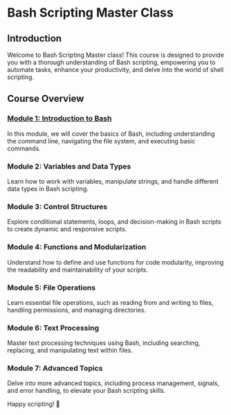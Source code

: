 # Bash Scripting Master Class

## Introduction

Welcome to Bash Scripting Master class! This course is designed to provide you with a thorough understanding of Bash scripting, empowering you to automate tasks, enhance your productivity, and delve into the world of shell scripting.

## Course Overview

### [Module 1: Introduction to Bash](./1-introduction-to-bash/)

In this module, we will cover the basics of Bash, including understanding the command line, navigating the file system, and executing basic commands.

### Module 2: Variables and Data Types

Learn how to work with variables, manipulate strings, and handle different data types in Bash scripting.

### Module 3: Control Structures

Explore conditional statements, loops, and decision-making in Bash scripts to create dynamic and responsive scripts.

### Module 4: Functions and Modularization

Understand how to define and use functions for code modularity, improving the readability and maintainability of your scripts.

### Module 5: File Operations

Learn essential file operations, such as reading from and writing to files, handling permissions, and managing directories.

### Module 6: Text Processing

Master text processing techniques using Bash, including searching, replacing, and manipulating text within files.

### Module 7: Advanced Topics

Delve into more advanced topics, including process management, signals, and error handling, to elevate your Bash scripting skills.

Happy scripting! 🚀
